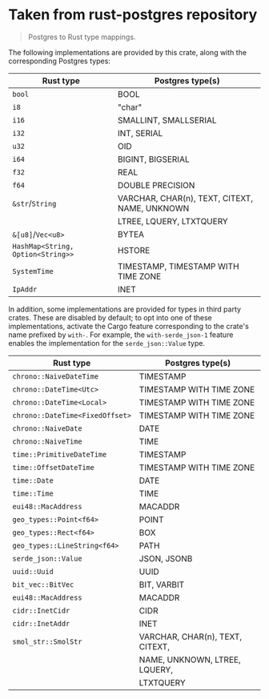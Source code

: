 # Taken from rust-postgres repository
> Postgres to Rust type mappings.

The following implementations are provided by this crate, along with the
corresponding Postgres types:

| Rust type                         | Postgres type(s)                              |
|-----------------------------------|-----------------------------------------------|
| `bool`                            | BOOL                                          |
| `i8`                              | "char"                                        |
| `i16`                             | SMALLINT, SMALLSERIAL                         |
| `i32`                             | INT, SERIAL                                   |
| `u32`                             | OID                                           |
| `i64`                             | BIGINT, BIGSERIAL                             |
| `f32`                             | REAL                                          |
| `f64`                             | DOUBLE PRECISION                              |
| `&str`/`String`                   | VARCHAR, CHAR(n), TEXT, CITEXT, NAME, UNKNOWN |
|                                   | LTREE, LQUERY, LTXTQUERY                      |
| `&[u8]`/`Vec<u8>`                 | BYTEA                                         |
| `HashMap<String, Option<String>>` | HSTORE                                        |
| `SystemTime`                      | TIMESTAMP, TIMESTAMP WITH TIME ZONE           |
| `IpAddr`                          | INET                                          |

In addition, some implementations are provided for types in third party
crates. These are disabled by default; to opt into one of these
implementations, activate the Cargo feature corresponding to the crate's
name prefixed by `with-`. For example, the `with-serde_json-1` feature enables
the implementation for the `serde_json::Value` type.

| Rust type                       | Postgres type(s)                    |
|---------------------------------|-------------------------------------|
| `chrono::NaiveDateTime`         | TIMESTAMP                           |
| `chrono::DateTime<Utc>`         | TIMESTAMP WITH TIME ZONE            |
| `chrono::DateTime<Local>`       | TIMESTAMP WITH TIME ZONE            |
| `chrono::DateTime<FixedOffset>` | TIMESTAMP WITH TIME ZONE            |
| `chrono::NaiveDate`             | DATE                                |
| `chrono::NaiveTime`             | TIME                                |
| `time::PrimitiveDateTime`       | TIMESTAMP                           |
| `time::OffsetDateTime`          | TIMESTAMP WITH TIME ZONE            |
| `time::Date`                    | DATE                                |
| `time::Time`                    | TIME                                |
| `eui48::MacAddress`             | MACADDR                             |
| `geo_types::Point<f64>`         | POINT                               |
| `geo_types::Rect<f64>`          | BOX                                 |
| `geo_types::LineString<f64>`    | PATH                                |
| `serde_json::Value`             | JSON, JSONB                         |
| `uuid::Uuid`                    | UUID                                |
| `bit_vec::BitVec`               | BIT, VARBIT                         |
| `eui48::MacAddress`             | MACADDR                             |
| `cidr::InetCidr`                | CIDR                                |
| `cidr::InetAddr`                | INET                                |
| `smol_str::SmolStr`             | VARCHAR, CHAR(n), TEXT, CITEXT,     |
|                                 | NAME, UNKNOWN, LTREE, LQUERY,       |
|                                 | LTXTQUERY                           |

